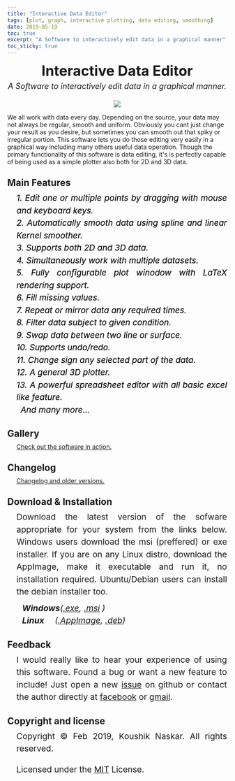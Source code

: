 ```yaml
---
title: "Interactive Data Editor"
tags: [plot, graph, interactive plotting, data editing, smoothing]
date: 2019-05-19
toc: true
excerpt: "A Software to interactively edit data in a graphical manner"
toc_sticky: true
---
```



<head>
    <style>
        .block {
            font-size: 19px;
            line-height: 1.5;
            margin-left: 21px;
            text-align: justify
        }
        h2 {
            margin-bottom: 9px;
            margin-top: 27px;
        }
    </style>
</head>



<div style="text-align: center;">
    <div style="font-weight: bold;font-size: xx-large; margin-top:9px">Interactive Data Editor</div>
    <div style="font-size: large;font-style: italic;margin-top: 5px;margin-bottom: 5px;">A Software to interactively  edit data in a graphical manner.</div><br>
    <img src='../images/ide/start.gif'>
</div>




We all work with data every day. Depending on the source, your data may not always be regular, smooth and
uniform. Obviously you cant just change your result as you desire, but sometimes you can smooth out that
spiky or irregular portion. This software lets you do those editing very easily in a graphical way including
many others useful data operation. Though the primary functionality of this software is data editing, it's is perfectly capable of being used as a simple plotter also both for 2D and 3D data.  

## Main Features
<div class="block" style='font-style: italic;text-shadow : 0 0 0 '>
    1. Edit one or multiple points by dragging with mouse and keyboard keys.<br>
    2. Automatically smooth data using spline and linear Kernel smoother.<br>
    3. Supports both 2D and 3D data.<br>
    4. Simultaneously work with multiple datasets.<br>
    5. Fully configurable plot winodow with LaTeX rendering support.<br>
    6. Fill missing values.<br>
    7. Repeat or mirror data any required times.<br>
    8. Filter data subject to given condition.<br>
    9. Swap data between two line or surface.<br>
    10. Supports undo/redo.<br>
    11. Change sign any selected part of the data.<br>
    12. A general 3D plotter.<br>
    13. A powerful spreadsheet editor with all basic excel like feature.<br>
    &ensp;And many more...
</div>

## Gallery
<div style="margin-left: 21px;">
    <a href="../posts/gallery.html">Check out the software in action.</a>
</div>

## Changelog
<div style="margin-left: 21px;">
    <a href="https://github.com/Koushikphy/Interactive-Data-Editor/releases">Changelog and older versions.</a>
</div>


## Download & Installation
<div class="block">
Download the latest version of the sofware appropriate for your system from the links below. Windows
users
download the msi (preffered) or exe installer. If you are on any Linux distro, download the AppImage,
make
it executable and run it, no installation required. Ubuntu/Debian users can install the debian installer
too.
<div style="font-style:italic; margin-left:13px; margin-top:9px">
    <b>Windows</b>(<a
        href='https://github.com/Koushikphy/Interactive-Data-Editor/releases/download/v2.6.0/Interactive.Data.Editor.2.6.0.exe'>.exe</a>,
    <a
        href='https://github.com/Koushikphy/Interactive-Data-Editor/releases/download/v2.6.0/Interactive.Data.Editor.2.6.0.msi'>.msi</a>
    )<br>
    <b>Linux</b> &ensp;&ensp;(<a
        href='https://github.com/Koushikphy/Interactive-Data-Editor/releases/download/v2.6.0/Interactive.Data.Editor.2.6.0.AppImage'>.AppImage</a>,
    <a
        href='https://github.com/Koushikphy/Interactive-Data-Editor/releases/download/v2.6.0/interactive_data_editor_2.6.0_amd64.deb'>.deb</a>)
    <br>
</div>
</div>
<script async src="https://pagead2.googlesyndication.com/pagead/js/adsbygoogle.js"></script>
<!-- mysite -->
<ins class="adsbygoogle"
     style="display:block"
     data-ad-client="ca-pub-2343990629548222"
     data-ad-slot="4061745427"
     data-ad-format="auto"
     data-full-width-responsive="true"></ins>
<script>
     (adsbygoogle = window.adsbygoogle || []).push({});
</script>


## Feedback
<div class="block">
    I would really like to hear your experience of using this software. Found a bug or want a new
    feature to
    include! Just open a new <a href='https://github.com/Koushikphy/Interactive-Data-Editor/issues'>issue</a> on
    github or contact the author directly at <a href='https://www.facebook.com/koushik.naskar3'>facebook</a> or
    <a href='mailto:koushik.naskar9@gmail.com'>gmail</a>.
</div>

## Copyright and license
<div class="block">
    Copyright &copy; Feb 2019, Koushik Naskar. All rights reserved.<br>

Licensed under the <a
    href='https://github.com/Koushikphy/Interactive-Data-Editor/blob/master/LICENSE'>MIT</a>
License.
</div>




